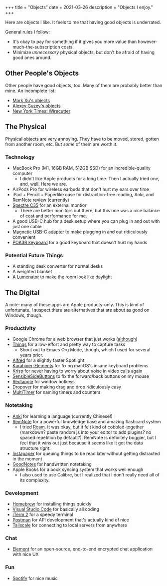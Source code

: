 +++
title = "Objects"
date = 2021-03-26
description = "Objects I enjoy."
+++

Here are objects I like. It feels to me that having good objects is underrated.

General rules I follow:

- It's okay to pay for something if it gives you more value than however-much-the-subscription costs.
- Minimize _unnecessary_ physical objects, but don't be afraid of having good ones around.

## Other People's Objects

Other people have good objects, too. Many of them are probably better than mine. An incomplete list:

- [Mark Xu's objects](https://markxu.com/things)
- [Alexey Guzey's objects](https://guzey.com/tools-gear/)
- [New York Times: Wirecutter](https://www.nytimes.com/wirecutter/)

## The Physical

Physical objects are very annoying. They have to be moved, stored, gotten from another room, etc. But _some_ of them are worth it.

### Technology

- MacBook Pro (M1, 16GB RAM, 512GB SSD) for an incredible-quality computer
  - I didn't like Apple products for a long time. Then I actually tried one, and, well. Here we are.
- AirPods Pro for wireless earbuds that don't hurt my ears over time
- iPad + Pencil + Paperlike case for distraction-free reading, Anki, and RemNote review (currently)
- [Spectre C35](https://smile.amazon.com/Sceptre-C355W-3440UN-Super-Curved-Ultrawide/dp/B0812DKDD9?sa-no-redirect=1) for an external montior
  - There are better monitors out there, but this one was a nice balance of cost and performance for me.
- A good USB-C hub for a desk setup where you can plug in and out with just one cable
- [Magnetic USB-C adapter](https://smile.amazon.com/gp/product/B07TT6NGBC/ref=ppx_yo_dt_b_asin_title_o01_s00?ie=UTF8&th=1) to make plugging in and out ridiculously convenient
- [POK3R keyboard](https://mechanicalkeyboards.com/shop/index.php?l=product_list&c=165) for a good keyboard that doesn't hurt my hands

### Potential Future Things

- A standing desk converter for normal desks
- A weighted blanket
- A [Lumenator](https://www.lesswrong.com/posts/hC2NFsuf5anuGadFm/how-to-build-a-lumenator) to make the room look like daylight

## The Digital

A note: many of these apps are Apple products-only. This is kind of unfortunate. I suspect there are alternatives that are about as good on Windows, though.

### Productivity

- Google Chrome for a web browser that just works ([although](https://uxdesign.cc/mozilla-firefox-google-chrome-monopoly-microsoft-internet-explorer-edge-netscape-navigator-56727b258f54))
- [Things](https://culturedcode.com/things/) for a low-effort and pretty way to capture tasks
  - Shout out to Emacs Org Mode, though, which I used for several years prior.
- [Alfred](http://alfredapp.com/) for a slightly faster Spotlight
- [Karabiner-Elements](https://karabiner-elements.pqrs.org/) for fixing macOS's insane keyboard problems
- [Krisp](https://krisp.ai) for never having to worry about noise in video calls again
- [SensibleSideButtons](https://sensible-side-buttons.archagon.net/) to fix the forward/back buttons on my mouse
- [Rectangle](https://rectangleapp.com/) for window hotkeys
- [Dropover](https://dropoverapp.com/) for making drag and drop ridiculously easy
- [MultiTimer](https://multitimer.net/) for naming timers and counters

### Notetaking

- [Anki](https://apps.ankiweb.net/) for learning a language (currently Chinese!)
- [RemNote](https://remnote.io) for a powerful knowledge base and amazing flashcard system
  - I tried [Roam](https://roamresearch.com). It was okay, but it felt kind of cobbled-together (markdown? paste random js into your editor to add plugins? no spaced repetition by default?). RemNote is definitely buggier, but I feel that it wins out just because it seems like it got the data structure _right_.
- [Instapaper](https://instapaper.com) for queuing things to be read later without getting distracted in the moment
- [GoodNotes](https://www.goodnotes.com/) for handwritten notetaking
- Apple Books for a book syncing system that works well enough
  - I also used to use Calibre, but I realized that I don't really need all of its complexity.

### Development

- [Homebrew](https://homebrew.sh) for installing things quickly
- [Visual Studio Code](https://code.visualstudio.com/) for basically all coding
- [iTerm 2](https://iterm2.com/) for a speedy terminal
- [Postman](https://www.postman.com/) for API development that's actually kind of nice
- [Tailscale](https://tailscale.com/) for connecting to local servers from anywhere

### Chat

- [Element](https://element.io) for an open-source, end-to-end encrypted chat application with nice UX

### Fun

- [Spotify](https://spotify.com) for nice music
